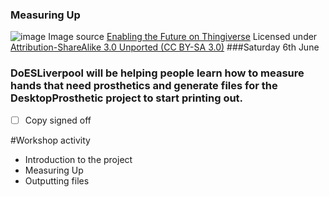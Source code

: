 ### Measuring Up
![image](http://webapp.e-nable.me/imgs/referece_rP.png)
Image source [Enabling the Future on Thingiverse](http://thingiverse-production-new.s3.amazonaws.com/renders/1d/20/95/d4/49/All_parts_at_100_right_single_build_plate_preview_featured.jpg) Licensed under [Attribution-ShareAlike 3.0 Unported (CC BY-SA 3.0)](http://creativecommons.org/licenses/by-sa/3.0/ "License Link")
###Saturday 6th June
### DoESLiverpool will be helping people learn how to measure hands that need prosthetics and generate files for the DesktopProsthetic project to start printing out.

 * [ ] Copy signed off

#Workshop activity
* Introduction to the project 
* Measuring Up
* Outputting files 

